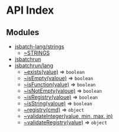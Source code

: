 # API Index #
## Modules

* [jsbatch-lang/strings](api.md/strings.md#module_jsbatch-lang/strings)
    * [~STRINGS](api.md/strings.md#module_jsbatch-lang/strings..STRINGS)
* [jsbatchrun](api.md/index.md#module_jsbatchrun)
* [jsbatchrun/lang](api.md/lang.md#module_jsbatchrun/lang)
    * [~exists(value)](api.md/lang.md#module_jsbatchrun/lang..exists) ⇒ <code>boolean</code>
    * [~isEmpty(valoue)](api.md/lang.md#module_jsbatchrun/lang..isEmpty) ⇒ <code>boolean</code>
    * [~isFunction(value)](api.md/lang.md#module_jsbatchrun/lang..isFunction) ⇒ <code>boolean</code>
    * [~isNotEmpty(valoue)](api.md/lang.md#module_jsbatchrun/lang..isNotEmpty) ⇒ <code>boolean</code>
    * [~isRegistry(valoue)](api.md/lang.md#module_jsbatchrun/lang..isRegistry) ⇒ <code>boolean</code>
    * [~isString(valoue)](api.md/lang.md#module_jsbatchrun/lang..isString) ⇒ <code>boolean</code>
    * [~registry(cmd)](api.md/lang.md#module_jsbatchrun/lang..registry) ⇒ <code>object</code>
    * [~validateInteger(value, min, max, in)](api.md/lang.md#module_jsbatchrun/lang..validateInteger)
    * [~validateRegistry(value)](api.md/lang.md#module_jsbatchrun/lang..validateRegistry) ⇒ <code>object</code>
